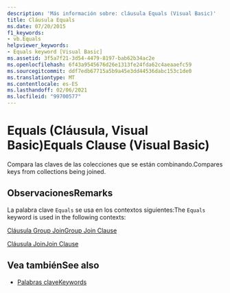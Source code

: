 ```yaml
---
description: 'Más información sobre: cláusula Equals (Visual Basic)'
title: Cláusula Equals
ms.date: 07/20/2015
f1_keywords:
- vb.Equals
helpviewer_keywords:
- Equals keyword [Visual Basic]
ms.assetid: 3f5a7f21-3d54-4479-8197-bab62b34ac2e
ms.openlocfilehash: 6f43a9545676d26e1313fe24fda62c4aeaaefc59
ms.sourcegitcommit: ddf7edb67715a5b9a45e3dd44536dabc153c1de0
ms.translationtype: MT
ms.contentlocale: es-ES
ms.lasthandoff: 02/06/2021
ms.locfileid: "99700577"
---
```

# <a name="equals-clause-visual-basic"></a><span data-ttu-id="1f30f-103">Equals (Cláusula, Visual Basic)</span><span class="sxs-lookup"><span data-stu-id="1f30f-103">Equals Clause (Visual Basic)</span></span>

<span data-ttu-id="1f30f-104">Compara las claves de las colecciones que se están combinando.</span><span class="sxs-lookup"><span data-stu-id="1f30f-104">Compares keys from collections being joined.</span></span>  
  
## <a name="remarks"></a><span data-ttu-id="1f30f-105">Observaciones</span><span class="sxs-lookup"><span data-stu-id="1f30f-105">Remarks</span></span>  

 <span data-ttu-id="1f30f-106">La palabra clave `Equals` se usa en los contextos siguientes:</span><span class="sxs-lookup"><span data-stu-id="1f30f-106">The `Equals` keyword is used in the following contexts:</span></span>  
  
 [<span data-ttu-id="1f30f-107">Cláusula Group Join</span><span class="sxs-lookup"><span data-stu-id="1f30f-107">Group Join Clause</span></span>](group-join-clause.md)  
  
 [<span data-ttu-id="1f30f-108">Cláusula Join</span><span class="sxs-lookup"><span data-stu-id="1f30f-108">Join Clause</span></span>](join-clause.md)  
  
## <a name="see-also"></a><span data-ttu-id="1f30f-109">Vea también</span><span class="sxs-lookup"><span data-stu-id="1f30f-109">See also</span></span>

- [<span data-ttu-id="1f30f-110">Palabras clave</span><span class="sxs-lookup"><span data-stu-id="1f30f-110">Keywords</span></span>](../keywords/index.md)
